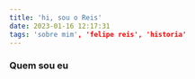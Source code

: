 ```yaml
---
title: 'hi, sou o Reis'
date: 2023-01-16 12:17:31
tags: 'sobre mim', 'felipe reis', 'historia'
---
```

### Quem sou eu